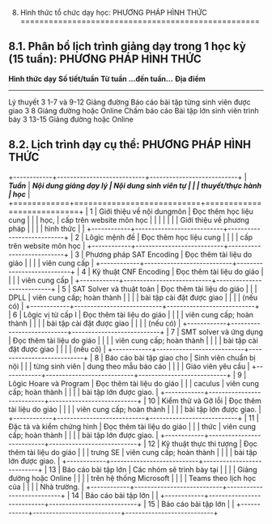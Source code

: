 8. Hình thức tổ chức dạy học: PHƯƠNG PHÁP HÌNH THỨC
===================================================

8.1. Phân bổ lịch trình giảng dạy trong 1 học kỳ (15 tuần): PHƯƠNG PHÁP HÌNH THỨC
---------------------------------------------------------------------------------

  **Hình thức dạy**                              **Số tiết/tuần**   **Từ tuần ...đến tuần...**   **Địa điểm**
  ---------------------------------------------- ------------------ ---------------------------- -------------------------
  Lý thuyết                                      3                  1-7 và 9-12                  Giảng đường
  Báo cáo bài tập từng sinh viên được giao       3                  8                            Giảng đường hoặc Online
  Chấm báo cáo Bài tập lớn sinh viên trình bày   3                  13-15                        Giảng đường hoặc Online

8.2. Lịch trình dạy cụ thể: PHƯƠNG PHÁP HÌNH THỨC
-------------------------------------------------

+------------+---------------------------+---------------------------+
| ***Tuần*** | ***Nội dung giảng dạy lý  | ***Nội dung sinh viên tự  |
|            | thuyết/thực hành***       | học***                    |
+============+===========================+===========================+
| 1          | Giới thiệu về nội dungmôn | Đọc thêm học liệu cung    |
|            | học,                      | cấp trên website môn học  |
|            |                           |                           |
|            | Giới thiệu về phương pháp |                           |
|            | hình thức                 |                           |
+------------+---------------------------+---------------------------+
| 2          | Lôgic mệnh đề             | Đọc thêm học liệu cung    |
|            |                           | cấp trên website môn học  |
+------------+---------------------------+---------------------------+
| 3          | Phương pháp SAT Encoding  | Đọc thêm tài liệu do giáo |
|            |                           | viên cung cấp             |
+------------+---------------------------+---------------------------+
| 4          | Kỹ thuật CNF Encoding     | Đọc thêm tài liệu do giáo |
|            |                           | viên cung cấp             |
+------------+---------------------------+---------------------------+
| 5          | SAT Solver và thuật toán  | Đọc thêm tài liệu do giáo |
|            | DPLL                      | viên cung cấp; hoàn thành |
|            |                           | bài tập cài đặt được giao |
|            |                           | (nếu có)                  |
+------------+---------------------------+---------------------------+
| 6          | Lôgic vị từ cấp I         | Đọc thêm tài liệu do giáo |
|            |                           | viên cung cấp; hoàn thành |
|            |                           | bài tập cài đặt được giao |
|            |                           | (nếu có)                  |
+------------+---------------------------+---------------------------+
| 7          | SMT solver và ứng dụng    | Đọc thêm tài liệu do giáo |
|            |                           | viên cung cấp; hoàn thành |
|            |                           | bài tập cài đặt được giao |
|            |                           | (nếu có)                  |
+------------+---------------------------+---------------------------+
| 8          | Báo cáo bài tập giao cho  | Sinh viên chuẩn bị nội    |
|            | từng sinh viên            | dung theo mẫu báo cáo     |
|            |                           | Giáo viên yêu cầu         |
+------------+---------------------------+---------------------------+
| 9          | Lôgic Hoare và Program    | Đọc thêm tài liệu do giáo |
|            | caculus                   | viên cung cấp; hoàn thành |
|            |                           | bài tập lớn được giao.    |
+------------+---------------------------+---------------------------+
| 10         | Kiểm thử và Gỡ lỗi        | Đọc thêm tài liệu do giáo |
|            |                           | viên cung cấp; hoàn thành |
|            |                           | bài tập lớn được giao.    |
+------------+---------------------------+---------------------------+
| 11         | Đặc tả và kiểm chứng hình | Đọc thêm tài liệu do giáo |
|            | thức                      | viên cung cấp; hoàn thành |
|            |                           | bài tập lớn được giao.    |
+------------+---------------------------+---------------------------+
| 12         | Kỹ thuật thực thi tượng   | Đọc thêm tài liệu do giáo |
|            | trưng SE                  | viên cung cấp; hoàn thành |
|            |                           | bài tập lớn được giao.    |
+------------+---------------------------+---------------------------+
| 13         | Báo cáo bài tập lớn       | Các nhóm sẽ trình bày tại |
|            |                           | Giảng đường hoặc Online   |
|            |                           | trên hệ thống Microsoft   |
|            |                           | Teams theo lịch học của   |
|            |                           | Nhà trường.               |
+------------+---------------------------+---------------------------+
| 14         | Báo cáo bài tập lớn       |                           |
+------------+---------------------------+---------------------------+
| 15         | Báo cáo bài tập lớn       |                           |
+------------+---------------------------+---------------------------+

